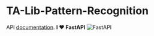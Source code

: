 # TA-Lib-Pattern-Recognition
API [documentation](https://pattern-codeunity.herokuapp.com/).
**I :heart: FastAPI**
![FastAPI](https://fastapi.tiangolo.com/img/logo-margin/logo-teal.png)
